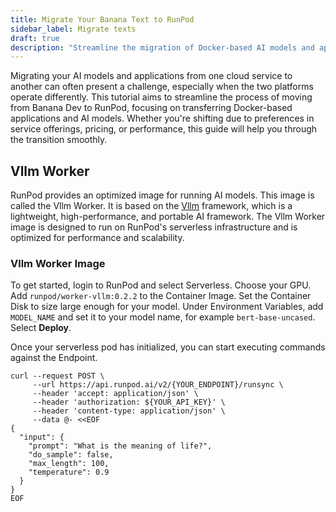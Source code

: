 ```yaml
---
title: Migrate Your Banana Text to RunPod
sidebar_label: Migrate texts
draft: true
description: "Streamline the migration of Docker-based AI models and applications from Banana Dev to RunPod with this comprehensive tutorial, covering the transfer of AI models, Vllm Worker image setup, and command execution for seamless transition."
---
```


Migrating your AI models and applications from one cloud service to another can often present a challenge, especially when the two platforms operate differently. This tutorial aims to streamline the process of moving from Banana Dev to RunPod, focusing on transferring Docker-based applications and AI models. Whether you're shifting due to preferences in service offerings, pricing, or performance, this guide will help you through the transition smoothly.

## Vllm Worker

RunPod provides an optimized image for running AI models. This image is called the Vllm Worker. It is based on the [Vllm](https://github.com/vllm/vllm) framework, which is a lightweight, high-performance, and portable AI framework. The Vllm Worker image is designed to run on RunPod's serverless infrastructure and is optimized for performance and scalability.

### Vllm Worker Image

To get started, login to RunPod and select Serverless.
Choose your GPU.
Add `runpod/worker-vllm:0.2.2` to the Container Image.
Set the Container Disk to size large enough for your model.
Under Environment Variables, add `MODEL_NAME` and set it to your model name, for example `bert-base-uncased`.
Select **Deploy**.

Once your serverless pod has initialized, you can start executing commands against the Endpoint.

```command
curl --request POST \
     --url https://api.runpod.ai/v2/{YOUR_ENDPOINT}/runsync \
     --header 'accept: application/json' \
     --header 'authorization: ${YOUR_API_KEY}' \
     --header 'content-type: application/json' \
     --data @- <<EOF
{
  "input": {
    "prompt": "What is the meaning of life?",
    "do_sample": false,
    "max_length": 100,
    "temperature": 0.9
  }
}
EOF
```
